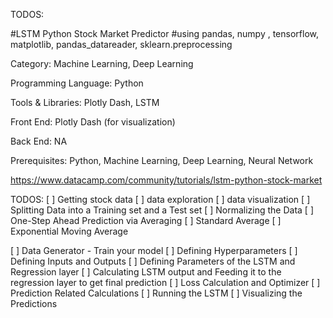 TODOS:

#LSTM Python Stock Market Predictor
#using pandas, numpy , tensorflow, matplotlib, pandas_datareader, sklearn.preprocessing

Category: Machine Learning, Deep Learning

Programming Language: Python

Tools & Libraries: Plotly Dash, LSTM

Front End: Plotly Dash (for visualization)

Back End: NA

Prerequisites: Python, Machine Learning, Deep Learning, Neural Network

https://www.datacamp.com/community/tutorials/lstm-python-stock-market

TODOS:
[ ] Getting stock data
[ ] data exploration
[ ] data visualization
[ ] Splitting Data into a Training set and a Test set
[ ] Normalizing the Data
[ ] One-Step Ahead Prediction via Averaging
[ ] Standard Average
[ ] Exponential Moving Average

[ ] Data Generator - Train your model
[ ] Defining Hyperparameters
[ ] Defining Inputs and Outputs
[ ] Defining Parameters of the LSTM and Regression layer
[ ] Calculating LSTM output and Feeding it to the regression layer to get final prediction
[ ] Loss Calculation and Optimizer
[ ] Prediction Related Calculations
[ ] Running the LSTM
[ ] Visualizing the Predictions
